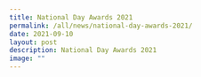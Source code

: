 ```yaml
---
title: National Day Awards 2021
permalink: /all/news/national-day-awards-2021/
date: 2021-09-10
layout: post
description: National Day Awards 2021
image: ""
---
```

